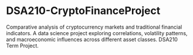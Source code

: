 # DSA210-CryptoFinanceProject
Comparative analysis of cryptocurrency markets and traditional financial indicators. A data science project exploring correlations, volatility patterns, and macroeconomic influences across different asset classes. DSA210 Term Project.
